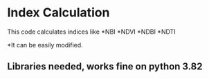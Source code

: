 # Index Calculation
This code calculates indices like
*NBI
*NDVI 
*NDBI 
*NDTI

*It can be easily modified.

## Libraries needed, works fine on python 3.82


